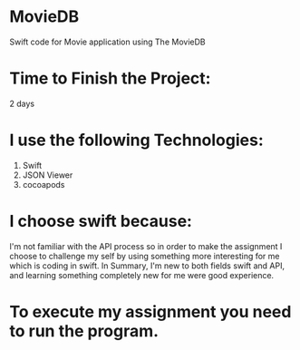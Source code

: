 # MovieDB
Swift code for Movie application using The MovieDB




# Time to Finish the Project:
2 days



# I use the following Technologies: 
1. Swift
2. JSON Viewer
3. cocoapods




# I choose swift because:
I'm not familiar with the API process so in order to make the assignment I choose to challenge my self by using something more interesting for me which is coding in swift. In Summary, I'm new to both fields swift and API, and learning something completely new for me were good experience.


# To execute my assignment you need to run the program.
